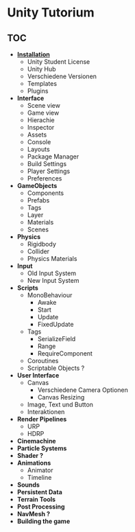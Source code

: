 # Unity Tutorium

## TOC

* [**Installation**](../Installation.md)
    * Unity Student License
    * Unity Hub
    * Verschiedene Versionen
    * Templates
    * Plugins
* **Interface**
    * Scene view
    * Game view
    * Hierachie
    * Inspector
    * Assets
    * Console
    * Layouts
    * Package Manager
    * Build Settings
    * Player Settings
    * Preferences
* **GameObjects**
    * Components
    * Prefabs
    * Tags
    * Layer
    * Materials
    * Scenes
* **Physics**
    * Rigidbody
    * Collider
    * Physics Materials
* **Input**
    * Old Input System
    * New Input System
* **Scripts**
    * MonoBehaviour
        * Awake
        * Start
        * Update
        * FixedUpdate
    * Tags
        * SerializeField
        * Range
        * RequireComponent
    * Coroutines
    * Scriptable Objects ?
* **User Interface**
    * Canvas
        * Verschiedene Camera Optionen
        * Canvas Resizing
    * Image, Text und Button
    * Interaktionen
* **Render Pipelines**
    * URP
    * HDRP
* **Cinemachine**
* **Particle Systems**
* **Shader ?**
* **Animations**
    * Animator
    * Timeline
* **Sounds**
* **Persistent Data**
* **Terrain Tools**
* **Post Processing**
* **NavMesh ?**
* **Building the game**

